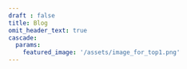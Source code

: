 ```yaml
---
draft : false
title: Blog
omit_header_text: true
cascade:
  params:
    featured_image: '/assets/image_for_top1.png'
---
```

